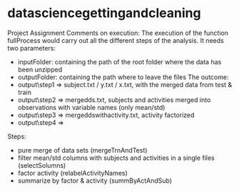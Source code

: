 # datasciencegettingandcleaning
Project Assignment
Comments on execution:
The execution of the function fullProcess would carry out all the different steps of the analysis.
It needs two parameters:
- inputFolder: containing the path of the root folder where the data has been unzipped
- outputFolder: containing the path where to leave the files
The outcome:
- output\step1 => subject.txt / y.txt / x.txt,  with the merged data from test & train
- output\step2 => mergedds.txt, subjects and activities merged into observations with variable names (only mean/std)
- output\step3 => mergeddswithactivity.txt, activity factorized
- output\step4 => 

Steps:
- pure merge of data sets (mergeTrnAndTest)
- filter mean/std columns with subjects and activities in a single files (selectSolumns)
- factor activity (relabelActivityNames)
- summarize by factor & activity (summByActAndSub)

